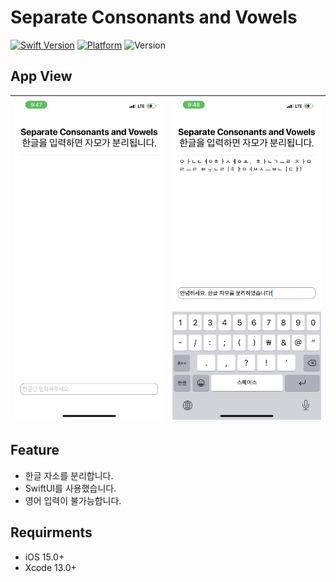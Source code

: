# Separate Consonants and Vowels

[![Swift Version][swift-image]](https://swift.org/)
[![Platform][Platform-image]](https://developer.apple.com/kr/ios/)
![Version][Version-image]

[swift-image]:https://img.shields.io/badge/swift-5.6-orange.svg?style=flat
[Platform-image]: https://img.shields.io/badge/Platform-ios-lightgray.svg?style=flat
[Version-image]: https://img.shields.io/badge/Version-1.0-blue.svg?style=flat

## App View
|<img src="./gitFile/main.PNG">|<img src="./gitFile/input.PNG">|
|:-:|:-:|


## Feature
- 한글 자소를 분리합니다.
- SwiftUI를 사용했습니다.
- 영어 입력이 불가능합니다.

## Requirments
- iOS 15.0+
- Xcode 13.0+